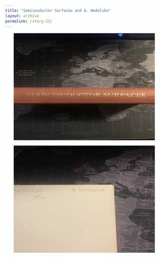 ```yaml
---
title: "Semiconductor Surfaces and A. Nedoluha"
layout: archive
permalink: /story-12/
---
```

<p align="center">
    <img width="450" height="342" src='/images/surfaces.jpg'>
</p>

<p align="center">
    <img width="450" height="342" src='/images/AN.jpg'>
</p>